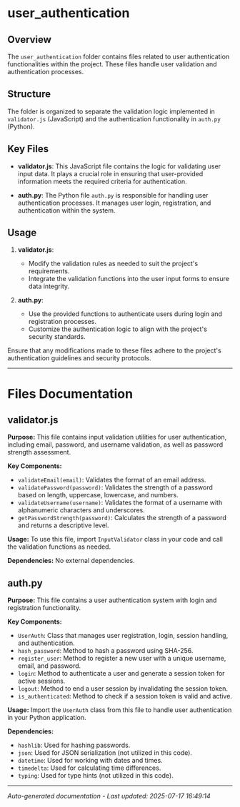 # user_authentication

## Overview
The `user_authentication` folder contains files related to user authentication functionalities within the project. These files handle user validation and authentication processes.

## Structure
The folder is organized to separate the validation logic implemented in `validator.js` (JavaScript) and the authentication functionality in `auth.py` (Python).

## Key Files
- **validator.js**: This JavaScript file contains the logic for validating user input data. It plays a crucial role in ensuring that user-provided information meets the required criteria for authentication.
  
- **auth.py**: The Python file `auth.py` is responsible for handling user authentication processes. It manages user login, registration, and authentication within the system.

## Usage
1. **validator.js**:
   - Modify the validation rules as needed to suit the project's requirements.
   - Integrate the validation functions into the user input forms to ensure data integrity.

2. **auth.py**:
   - Use the provided functions to authenticate users during login and registration processes.
   - Customize the authentication logic to align with the project's security standards.

Ensure that any modifications made to these files adhere to the project's authentication guidelines and security protocols.

---

# Files Documentation

## validator.js

**Purpose:** This file contains input validation utilities for user authentication, including email, password, and username validation, as well as password strength assessment.

**Key Components:**
- `validateEmail(email)`: Validates the format of an email address.
- `validatePassword(password)`: Validates the strength of a password based on length, uppercase, lowercase, and numbers.
- `validateUsername(username)`: Validates the format of a username with alphanumeric characters and underscores.
- `getPasswordStrength(password)`: Calculates the strength of a password and returns a descriptive level.

**Usage:** To use this file, import `InputValidator` class in your code and call the validation functions as needed.

**Dependencies:** No external dependencies.

## auth.py

**Purpose:** This file contains a user authentication system with login and registration functionality.

**Key Components:**
- `UserAuth`: Class that manages user registration, login, session handling, and authentication.
- `hash_password`: Method to hash a password using SHA-256.
- `register_user`: Method to register a new user with a unique username, email, and password.
- `login`: Method to authenticate a user and generate a session token for active sessions.
- `logout`: Method to end a user session by invalidating the session token.
- `is_authenticated`: Method to check if a session token is valid and active.

**Usage:** Import the `UserAuth` class from this file to handle user authentication in your Python application.

**Dependencies:**
- `hashlib`: Used for hashing passwords.
- `json`: Used for JSON serialization (not utilized in this code).
- `datetime`: Used for working with dates and times.
- `timedelta`: Used for calculating time differences.
- `typing`: Used for type hints (not utilized in this code).

---
*Auto-generated documentation - Last updated: 2025-07-17 16:49:14*
